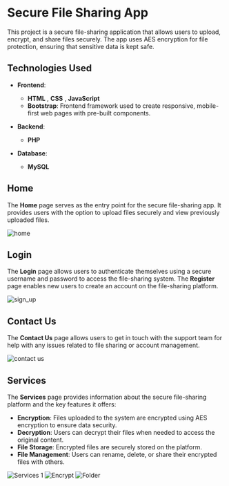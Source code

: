 # Secure File Sharing App

This project is a secure file-sharing application that allows users to upload, encrypt, and share files securely. The app uses AES encryption for file protection, ensuring that sensitive data is kept safe.

## Technologies Used

- **Frontend**: 
  - **HTML** , **CSS** , **JavaScript**
  - **Bootstrap**: Frontend framework used to create responsive, mobile-first web pages with pre-built components.

- **Backend**:
  - **PHP**
  
- **Database**:
  - **MySQL**


## Home

The **Home** page serves as the entry point for the secure file-sharing app. It provides users with the option to upload files securely and view previously uploaded files.

![home](https://github.com/user-attachments/assets/905ceaba-9f15-4570-93ec-8791f8c874a4)


## Login

The **Login** page allows users to authenticate themselves using a secure username and password to access the file-sharing system.
The **Register** page enables new users to create an account on the file-sharing platform.

![sign_up](https://github.com/user-attachments/assets/aaee5932-5e4d-4eec-bca4-8a4ddbafdd5e)

## Contact Us

The **Contact Us** page allows users to get in touch with the support team for help with any issues related to file sharing or account management.

![contact us](https://github.com/user-attachments/assets/828d8329-af8b-4428-9ece-7a8031d15698)

## Services

The **Services** page provides information about the secure file-sharing platform and the key features it offers:

- **Encryption**: Files uploaded to the system are encrypted using AES encryption to ensure data security.
- **Decryption**: Users can decrypt their files when needed to access the original content.
- **File Storage**: Encrypted files are securely stored on the platform.
- **File Management**: Users can rename, delete, or share their encrypted files with others.
  
![Services 1](https://github.com/user-attachments/assets/388c9f59-1857-463c-a2fd-04a820492ee4)
![Encrypt](https://github.com/user-attachments/assets/62d623f8-0db7-425a-8509-b275de3f3f8e)
![Folder](https://github.com/user-attachments/assets/cefa5307-1f8d-428d-8ebc-6faec0f9cae9)
